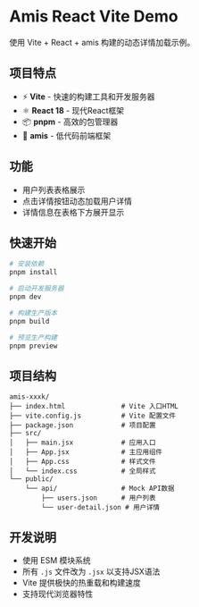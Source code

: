 # Amis React Vite Demo

使用 Vite + React + amis 构建的动态详情加载示例。

## 项目特点

- ⚡ **Vite** - 快速的构建工具和开发服务器
- ⚛️ **React 18** - 现代React框架
- 📦 **pnpm** - 高效的包管理器
- 🎨 **amis** - 低代码前端框架

## 功能

- 用户列表表格展示
- 点击详情按钮动态加载用户详情
- 详情信息在表格下方展开显示

## 快速开始

```bash
# 安装依赖
pnpm install

# 启动开发服务器
pnpm dev

# 构建生产版本
pnpm build

# 预览生产构建
pnpm preview
```

## 项目结构

```
amis-xxxk/
├── index.html              # Vite 入口HTML
├── vite.config.js          # Vite 配置文件
├── package.json            # 项目配置
├── src/
│   ├── main.jsx            # 应用入口
│   ├── App.jsx             # 主应用组件
│   ├── App.css             # 样式文件
│   └── index.css           # 全局样式
└── public/
    └── api/                # Mock API数据
        ├── users.json      # 用户列表
        └── user-detail.json # 用户详情
```

## 开发说明

- 使用 ESM 模块系统
- 所有 `.js` 文件改为 `.jsx` 以支持JSX语法
- Vite 提供极快的热重载和构建速度
- 支持现代浏览器特性

